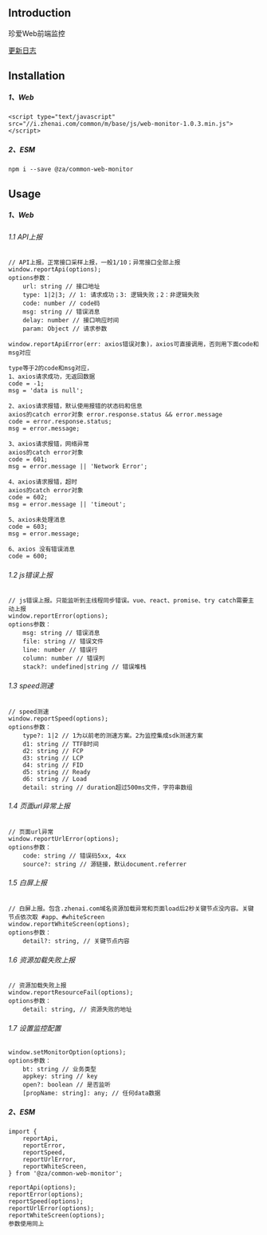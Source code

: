## Introduction
珍爱Web前端监控

[更新日志](https://github.com/chenjianfang/-web-monitor/blob/master/CHANGELOG.md)
## Installation
##### 1、Web
```
<script type="text/javascript" src="//i.zhenai.com/common/m/base/js/web-monitor-1.0.3.min.js"></script>
```
##### 2、ESM
```
npm i --save @za/common-web-monitor
```

## Usage
##### 1、Web
###### 1.1  API上报
```
// API上报。正常接口采样上报，一般1/10；异常接口全部上报
window.reportApi(options);
options参数：
    url: string // 接口地址
    type: 1|2|3; // 1: 请求成功；3: 逻辑失败；2：非逻辑失败
    code: number // code码
    msg: string // 错误消息
    delay: number // 接口响应时间
    param: Object // 请求参数

window.reportApiError(err: axios错误对象)，axios可直接调用，否则用下面code和msg对应

type等于2的code和msg对应，
1、axios请求成功，无返回数据
code = -1;
msg = 'data is null';

2、axios请求报错，默认使用报错的状态码和信息
axios的catch error对象 error.response.status && error.message
code = error.response.status;
msg = error.message;

3、axios请求报错，网络异常
axios的catch error对象
code = 601;
msg = error.message || 'Network Error';

4、axios请求报错，超时
axios的catch error对象
code = 602;
msg = error.message || 'timeout';

5、axios未处理消息
code = 603;
msg = error.message;

6、axios 没有错误消息
code = 600;

```
###### 1.2  js错误上报
```
// js错误上报。只能监听到主线程同步错误。vue、react、promise、try catch需要主动上报
window.reportError(options);
options参数：
    msg: string // 错误消息
    file: string // 错误文件
    line: number // 错误行
    column: number // 错误列
    stack?: undefined|string // 错误堆栈
```
###### 1.3  speed测速
```
// speed测速
window.reportSpeed(options);
options参数：
    type?: 1|2 // 1为以前老的测速方案。2为监控集成sdk测速方案
    d1: string // TTFB时间
    d2: string // FCP
    d3: string // LCP
    d4: string // FID
    d5: string // Ready
    d6: string // Load
    detail: string // duration超过500ms文件，字符串数组
```
###### 1.4 页面url异常上报
```
// 页面url异常
window.reportUrlError(options);
options参数：
    code: string // 错误码5xx, 4xx
    source?: string // 源链接，默认document.referrer
```
###### 1.5 白屏上报
```
// 白屏上报。包含.zhenai.com域名资源加载异常和页面load后2秒关键节点没内容。关键节点依次取 #app、#whiteScreen
window.reportWhiteScreen(options);
options参数：
    detail?: string, // 关键节点内容
```
###### 1.6 资源加载失败上报
```
// 资源加载失败上报
window.reportResourceFail(options);
options参数：
    detail: string, // 资源失败的地址
```

###### 1.7 设置监控配置
```
window.setMonitorOption(options);
options参数：
    bt: string // 业务类型
    appkey: string // key
    open?: boolean // 是否监听
    [propName: string]: any; // 任何data数据
```


##### 2、ESM
```
import {
    reportApi,
    reportError,
    reportSpeed,
    reportUrlError,
    reportWhiteScreen,
} from '@za/common-web-monitor';

reportApi(options);
reportError(options);
reportSpeed(options);
reportUrlError(options);
reportWhiteScreen(options);
参数使用同上
```
